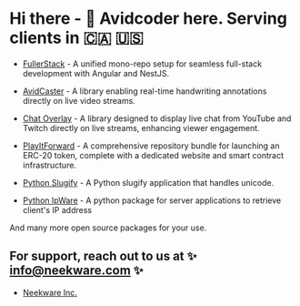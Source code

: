 # Hi there - 👋 Avidcoder here. Serving clients in 🇨🇦 🇺🇸

- [FullerStack](https://github.com/neekware/fullerstack) - A unified mono-repo setup for seamless full-stack development with Angular and NestJS.

- [AvidCaster](https://github.com/AvidCaster/avidcaster/tree/main/libs/ngx-annotator) - A library enabling real-time handwriting annotations directly on live video streams.

- [Chat Overlay](https://github.com/AvidCaster/avidcaster/tree/main/libs/ngx-chat) - A library designed to display live chat from YouTube and Twitch directly on live streams, enhancing viewer engagement.

- [PlayItForward](https://github.com/PlayItForward-IO/playitforward) - A comprehensive repository bundle for launching an ERC-20 token, complete with a dedicated website and smart contract infrastructure.

- [Python Slugify](https://github.com/un33k/python-slugify) - A Python slugify application that handles unicode.

- [Python IpWare](https://github.com/un33k/python-ipware) - A python package for server applications to retrieve client's IP address

And many more open source packages for your use.

## For support, reach out to us at ✨ info@neekware.com ✨

- [Neekware Inc.](https://neekware.com)


<!-- 
<p align="center">
  <img src ="https://github-readme-stats.vercel.app/api?username=un33k&show_icons=true&count_private=true&include_all_commits=true&hide_border=true&hide=issues,contribs"><br />
  <img src ="https://github-readme-stats.vercel.app/api/top-langs/?username=un33k&layout=compact&hide_border=true&langs_count=10&hide=html,css">
</p>
 -->
<!--
**un33k/un33k** is a ✨ _special_ ✨ repository because its `README.md` (this file) appears on your GitHub profile.

Here are some ideas to get you started:

- 🔭 I’m currently working on ...
- 🌱 I’m currently learning ...
- 👯 I’m looking to collaborate on ...
- 🤔 I’m looking for help with ...
- 💬 Ask me about ...
- 📫 How to reach me: ...
- 😄 Pronouns: ...
- ⚡ Fun fact: ...
-->

